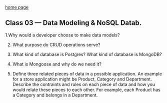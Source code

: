 [home page](.https//henok-6411.os/reading-notes)
## Class 03 — Data Modeling & NoSQL Datab. 

1.Why would a developer choose to make data models?

2. What purpose do CRUD operations serve?

3. What kind of database is Postgres? What kind of database is MongoDB?

4. What is Mongoose and why do we need it?

5. Define three related pieces of data in a possible application. An example for a store application might be Product, Category and Department. Describe the contraints and rules on each piece of data and how you would relate these pieces to each other. For example, each Product has a Category and belongs in a Department.

